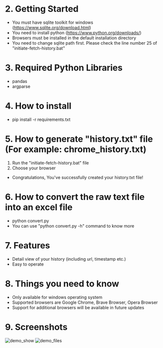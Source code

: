 # 2. Getting Started
- You must have sqlite toolkit for windows (https://www.sqlite.org/download.html)
- You need to install python (https://www.python.org/downloads/)
- Browsers must be installed in the default installation directory
- You need to change sqlite path first. Please check the line number 25 of "initiate-fetch-history.bat"

# 3. Required Python Libraries
- pandas
- argparse

# 4. How to install
- pip install -r requirements.txt

# 5. How to generate "history.txt" file (For example: chrome_history.txt)
1. Run the "initiate-fetch-history.bat" file
2. Choose your browser
- Congratulations, You've successfully created your history.txt file!

# 6. How to convert the raw text file into an excel file
- python convert.py <input-file> <output-file>
- You can use "python convert.py -h" command to know more

# 7. Features
- Detail view of your history (including url, timestamp etc.)
- Easy to operate

# 8. Things you need to know
- Only available for windows operating system
- Supported browsers are Google Chrome, Brave Browser, Opera Browser
- Support for additional browsers will be available in future updates

# 9. Screenshots

![demo_show](https://github.com/user-attachments/assets/4cecb9df-b119-4bf3-97f0-adfa716802dd) ![demo_files](https://github.com/user-attachments/assets/0d3acc23-af19-493c-8494-49276e3a3b7d)
